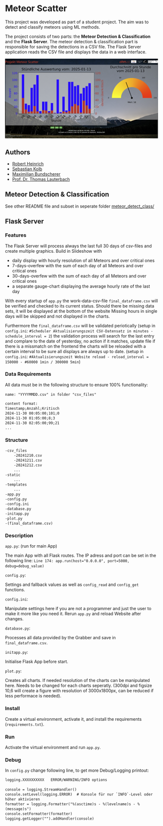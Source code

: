 # Meteor Scatter

This project was developed as part of a student project. The aim was to detect and classify meteors using ML methods.

The project consists of two parts: the **Meteor Detection & Classification** and the **Flask Server**. The meteor detection & classification part is responsible for saving the detections in a CSV file. The Flask Server application reads the CSV file and displays the data in a web interface.

![](resources/preview.png)

## Authors

- [Robert Heinrich](mailto:heinrich.robert93@yahoo.de)
- [Sebastian Kolb](mailto:sebastian.kolb@online.de)
- [Maximilian Bundscherer](mailto:maximilian.bundscherer@th-nuernberg.de)
- [Prof. Dr. Thomas Lauterbach](mailto:thomas.lauterbach@th-nuernberg.de)

## Meteor Detection & Classification

See other README file and subset in seperate folder [meteor_detect_class/](meteor_detect_class/)

## Flask Server

### Features

The Flask Server will process always the last full 30 days of csv-files and create multiple graphics. Build in Slideshow with

- daily display with hourly resolution of all Meteors and over critical ones
- 7-days-overfew with the sum of each day of all Meteors and over critical ones
- 30-days-overfew with the sum of each day of all Meteors and over critical ones
- a separate gauge-chart displaying the average hourly rate of the last day

With every startup of `app.py` the work-data-csv-file `final_dataframe.csv` will be verified and checked to its current status. Should there be missing data sets, it will be displayed at the bottom of the website Missing hours in single days will be skipped and not displayed in the charts.

Furthermore the `final_dataframe.csv` will be validated periotically (setup in `config.ini`: `#Scheduler Aktualisierungszeit CSV-Datensatz in minutes - schedule_interval = 2`) the validation process will search for the last entry and complare to the date of yesterday, no action if it matches, update file if there is a missmatch on the frontend the charts will be reloaded with a certain interval to be sure all displays are always up to date. (setup in `config.ini`: `#Aktualisierungszeit Website reload - reload_interval = 150000 - #60000 1min / 300000 5min`)

### Data Requirements

All data must be in the following structure to ensure 100% functionality:

`name: "YYYYMMDD.csv" in folder "csv_files"`

```
content format:
Timestamp;Anzahl;Kritisch
2024-11-30 00:05:00;101;0
2024-11-30 01:05:00;8;3
2024-11-30 02:05:00;99;21
... 
```

### Structure

```
-csv_files 
	-20241210.csv
	-20241211.csv
	-20241212.csv
	...
-static
	...
-templates
	...
-app.py
-config.py
-config.ini
-database.py
-initapp.py
-plot.py
-(final_dataframe.csv)
```

### Description

`app.py`: (run for main App)

The main App with all Flask routes. The IP adress and port can be set in the following line: `Line 174: app.run(host="0.0.0.0", port=5000, debug=debug_value)`

`config.py`:

Settings and fallback values as well as `config_read` and `config_get` functions.

`config.ini`:

Manipulate settings here if you are not a programmer and just the user to make it more like you need it. Rerun `app.py` and reload Website after changes.

`database.py`:

Processes all data provided by the Grabber and save in `final_dataframe.csv`.

`initapp.py`:

Initialise Flask App before start.

`plot.py`:

Creates all charts. If needed resolution of the charts can be manipulated here. Needs to be changed for each charts seperatly. (300dpi and figsize 10,6 will create a figure with resolution of 3000x1800px, can be reduced if less performace is needed).

### Install

Create a virtual environment, activate it, and install the requirements (`requirements.txt`).

### Run

Activate the virtual environment and run `app.py`.

### Debug

In `config.py` change following line, to get more Debug/Logging printout:

```
logging.XXXXXXXXXX   ERROR/WARNING/INFO options

console = logging.StreamHandler()
console.setLevel(logging.ERROR)  # Konsole für nur `INFO`-Level oder höher aktivieren
formatter = logging.Formatter("%(asctime)s - %(levelname)s - %(message)s")
console.setFormatter(formatter)
logging.getLogger("").addHandler(console)
```

